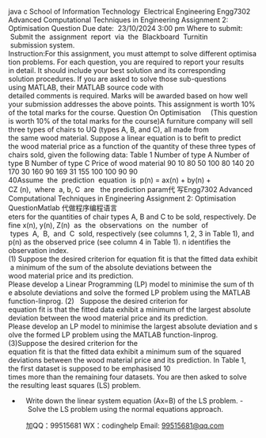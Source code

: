 java c
School of Information Technology  Electrical Engineering
Engg7302 Advanced Computational Techniques in Engineering
Assignment 2: Optimisation Question
Due date:  23/10/2024 3:00 pm
Where to submit:  Submit the  assignment  report  via  the  Blackboard  Turnitin  submission system.
Instruction:For this assignment, you must attempt to solve different optimisation problems. For each question, you are required to report your results in detail. It should include your best solution and its corresponding solution procedures. If you are asked to solve those sub-questions using MATLAB, their MATLAB source code with detailed comments is required.
Marks will be awarded based on how well your submission addresses the above points. This assignment is worth 10% of the total marks for the course.
Question On Optimisation     (This question is worth 10% of the total marks for the course)A furniture company will sell three types of chairs to UQ (types A, B, and C), all made from the same wood material. Suppose a linear equation is to befit to predict the wood material price as a function of the quantity of these three types of chairs sold, given the following data:
Table 1
Number of type A
Number of type B
Number of type C
Price of wood material
90
10
80
50
100
80
140
20
170
30
160
90
169
31
155
100
100
90
90
40Assume  the  prediction  equation  is  p(n) = ax(n) + by(n) + CZ (n),  where  a, b, C  are   the prediction param代 写Engg7302 Advanced Computational Techniques in Engineering Assignment 2: Optimisation QuestionMatlab
代做程序编程语言eters for the quantities of chair types A, B and C to be sold, respectively. Define x(n), y(n), Z(n)  as  the  observations  on  the  number  of  types  A,  B,  and  C  sold, respectively (see columns 1, 2, 3 in Table 1), and p(n) as the observed price (see column 4 in Table 1). n identifies the observation index.(1) Suppose the desired criterion for equation fit is that the fitted data exhibit a minimum of
the sum of the absolute deviations between the wood material price and its prediction.
Please develop a Linear Programming (LP) model to minimise the sum of the absolute deviations and solve the formed LP problem using the MATLAB function-linprog.
(2)   Suppose the desired criterion for equation fit is that the fitted data exhibit a minimum of the largest absolute deviation between the wood material price and its prediction.
Please develop an LP model to minimise the largest absolute deviation and solve the formed LP problem using the MATLAB function-linprog.
(3)Suppose the desired criterion for the equation fit is that the fitted data exhibit a minimum sum of the squared deviations between the wood material price and its prediction. In Table 1, the first dataset is supposed to be emphasised 10 times more than the remaining four datasets. You are then asked to solve the resulting least squares (LS) problem.
-    Write down the linear system equation (Ax=B) of the LS problem.
-    Solve the LS problem using the normal equations approach.

         
加QQ：99515681  WX：codinghelp  Email: 99515681@qq.com
